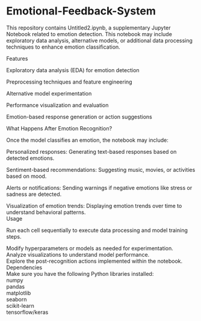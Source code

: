 # Emotional-Feedback-System
This repository contains Untitled2.ipynb, a supplementary Jupyter Notebook related to emotion detection. This notebook may include exploratory data analysis, alternative models, or additional data processing techniques to enhance emotion classification.<br>

Features<br>

Exploratory data analysis (EDA) for emotion detection<br>

Preprocessing techniques and feature engineering<br>

Alternative model experimentation<br>

Performance visualization and evaluation<br>

Emotion-based response generation or action suggestions<br>

What Happens After Emotion Recognition?<br>

Once the model classifies an emotion, the notebook may include:<br>

Personalized responses: Generating text-based responses based on detected emotions.<br>

Sentiment-based recommendations: Suggesting music, movies, or activities based on mood.<br>

Alerts or notifications: Sending warnings if negative emotions like stress or sadness are detected.<br>

Visualization of emotion trends: Displaying emotion trends over time to understand behavioral patterns.<br>
Usage<br>

Run each cell sequentially to execute data processing and model training steps.<br>

Modify hyperparameters or models as needed for experimentation.
<br>
Analyze visualizations to understand model performance.
<br>
Explore the post-recognition actions implemented within the notebook.
<br>
Dependencies
<br>
Make sure you have the following Python libraries installed:
<br>
numpy
<br>
pandas
<br>
matplotlib
<br>
seaborn
<br>
scikit-learn
<br>
tensorflow/keras